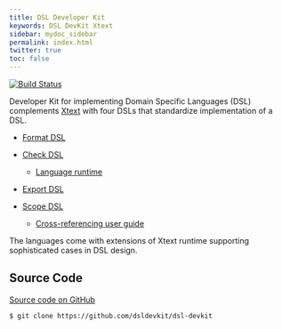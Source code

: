 ```yaml
---
title: DSL Developer Kit
keywords: DSL DevKit Xtext
sidebar: mydoc_sidebar
permalink: index.html
twitter: true
toc: false
---
```


[![Build Status](https://travis-ci.org/dsldevkit/dsl-devkit.svg?branch=master)](https://travis-ci.org/dsldevkit/dsl-devkit)

Developer Kit for implementing Domain Specific Languages (DSL) complements [Xtext](http://www.eclipse.org/Xtext/)
with four DSLs that standardize implementation of a DSL.

- [Format DSL](format.html)

- [Check DSL](check.html)
  - [Language runtime](check_runtime.html)

- [Export DSL](export.html)

- [Scope DSL](scope.html)
  - [Cross-referencing user guide](scope_guide.html)

The languages come with extensions of Xtext runtime supporting sophisticated cases in DSL design.

## Source Code

[Source code on GitHub](https://github.com/dsldevkit/dsl-devkit)

```sh
$ git clone https://github.com/dsldevkit/dsl-devkit
```
